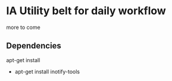 # IA Utility belt for daily workflow

more to come
## Dependencies

apt-get install

* apt-get install inotify-tools
